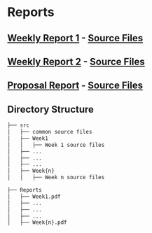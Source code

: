 # Reports

## [Weekly Report 1](https://github.com/afeser/FinalProject/blob/Report/Reports/Week1.pdf) - [Source Files](https://github.com/afeser/FinalProject/tree/Report/src/Week1)

## [Weekly Report 2](https://github.com/afeser/FinalProject/blob/Report/Reports/Week2.pdf) - [Source Files](https://github.com/afeser/FinalProject/tree/Report/src/Week2)

## [Proposal Report](https://github.com/afeser/FinalProject/blob/Report/Reports/ProposalReport2.pdf) - [Source Files](https://github.com/afeser/FinalProject/tree/Report/src/Proposal)

## Directory Structure

```bash
├── src 
│   ├── common source files
│   ├── Week1
│   │   ├── Week 1 source files
│   ├── ...
│   ├── ...
│   ├── ...
│   ├── Week{n}
│   │   ├── Week n source files

├── Reports
│   ├── Week1.pdf
│   ├── ...
│   ├── ...
│   ├── ...
│   ├── Week{n}.pdf
```
